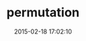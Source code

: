 ---
layout: post
title:  "permutation"
repo:   "flori/permutation"
date:   2015-02-18 17:02:10
gemurl: http://flori.github.com/permutation
---